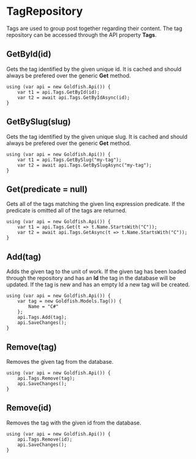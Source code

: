 # TagRepository

Tags are used to group post together regarding their content. The tag repository can be accessed through the API property **Tags**.

## GetById(id)

Gets the tag identified by the given unique id. It is cached and should always be prefered over the generic **Get** method.

	using (var api = new Goldfish.Api()) {
		var t1 = api.Tags.GetById(id);
		var t2 = await api.Tags.GetByIdAsync(id);
	}

## GetBySlug(slug)

Gets the tag identified by the given unique slug. It is cached and should always be prefered over the generic **Get** method.

	using (var api = new Goldfish.Api()) {
		var t1 = api.Tags.GetBySlug("my-tag");
		var t2 = await api.Tags.GetBySlugAsync("my-tag");
	}

## Get(predicate = null)

Gets all of the tags matching the given linq expression predicate. If the predicate is omitted all of the tags are returned. 

	using (var api = new Goldfish.Api()) {
		var t1 = api.Tags.Get(t => t.Name.StartsWith("C"));
		var t2 = await api.Tags.GetAsync(t => t.Name.StartsWith("C"));
	}

## Add(tag)

Adds the given tag to the unit of work. If the given tag has been loaded through the repository and has an **Id** the tag in the database will be updated. If the tag is new and has an empty Id a new tag will be created.

	using (var api = new Goldfish.Api()) {
		var tag = new Goldfish.Models.Tag()) {
			Name = "C#"
		};
		api.Tags.Add(tag);
		api.SaveChanges();
	}

## Remove(tag)

Removes the given tag from the database.

	using (var api = new Goldfish.Api()) {
		api.Tags.Remove(tag);
		api.SaveChanges();
	}

## Remove(id)

Removes the tag with the given id from the database.

	using (var api = new Goldfish.Api()) {
		api.Tags.Remove(id);
		api.SaveChanges();
	}

